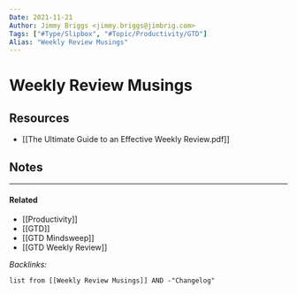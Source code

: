 ```yaml
---
Date: 2021-11-21
Author: Jimmy Briggs <jimmy.briggs@jimbrig.com>
Tags: ["#Type/Slipbox", "#Topic/Productivity/GTD"]
Alias: "Weekly Review Musings"
---
```


# Weekly Review Musings

## Resources

- [[The Ultimate Guide to an Effective Weekly Review.pdf]]

## Notes



***

#### Related

- [[Productivity]]
- [[GTD]]
- [[GTD Mindsweep]]
- [[GTD Weekly Review]]

*Backlinks:*

```dataview
list from [[Weekly Review Musings]] AND -"Changelog"
```